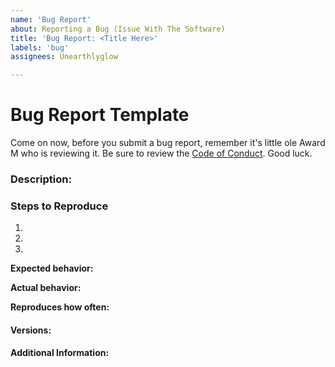 ```yaml
---
name: 'Bug Report'
about: Reporting a Bug (Issue With The Software)
title: 'Bug Report: <Title Here>'
labels: 'bug'
assignees: Unearthlyglow

---
```


# Bug Report Template
Come on now, before you submit a bug report, remember it's little ole Award M who is reviewing it. Be sure to review the [Code of Conduct](./CODE_OF_CONDUCT.md). Good luck.


### Description:

<!-- Description of the issue -->

### Steps to Reproduce

1. <!-- First Step -->
2. <!-- Second Step -->
3. <!-- and so on… -->

**Expected behavior:**

<!-- What you expect to happen -->

**Actual behavior:**

<!-- What actually happens -->

**Reproduces how often:**

<!-- What percentage of the time does it reproduce? -->

#### Versions:

<!-- TBD: In the root folder within the terminal, type in --v  -->

#### Additional Information:

<!-- Any additional information, configuration or data that might be necessary to reproduce the issue. -->
